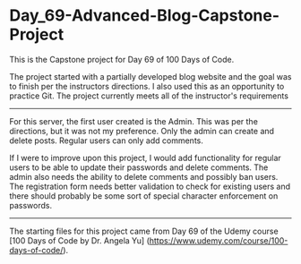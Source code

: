 # Day_69-Advanced-Blog-Capstone-Project
This is the Capstone project for Day 69 of 100 Days of Code.

The project started with a partially developed blog website and the goal was to finish
per the instructors directions. I also used this as an opportunity to practice Git. The
project currently meets all of the instructor's requirements

---
For this server, the first user created is the Admin. This was per the directions, but it
was not my preference. Only the admin can create and delete posts. Regular users can only
add comments.

If I were to improve upon this project, I would add functionality for regular users to
be able to update their passwords and delete comments. The admin also needs the ability
to delete comments and possibly ban users. The registration form needs better validation 
to check for existing users and there should probably be some sort of special character 
enforcement on passwords. 

---

The starting files for this project came from Day 69 of the Udemy course [100 Days of Code by Dr. Angela Yu]
(https://www.udemy.com/course/100-days-of-code/).
